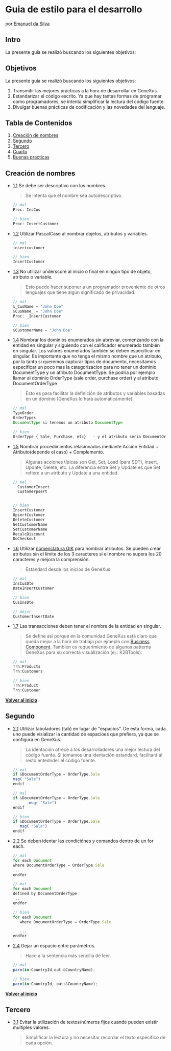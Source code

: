 # Guia de estilo para el desarrollo
por [Emanuel da Silva](https://www.linkedin.com/in/emanuel-da-silva-5487a72a9/)

## Intro
La presente guía se realizó buscando los siguientes objetivos:

## Objetivos
La presente guía se realizó buscando los siguientes objetivos:

  1. Transmitir las mejores prácticas a la hora de desarrollar en GeneXus.
  1. Estandarizar el código escrito. Ya que hay tantas formas de programar como programadores, se intenta simplificar la lectura del código fuente.
  1. Divulgar buenas prácticas de codificación y las novedades del lenguaje.

## Tabla de Contenidos

  1. [Creación de nombres](#Creación-de-nombres)
  1. [Segundo](#Segundo)
  1. [Tercero](#Tercero)
  1. [Cuarto](#Cuarto)
  1. [Buenas practicas](#Buenas-practicas)


## Creación de nombres

  <a name="naming--descriptive"></a><a name="1.1"></a>
  - [1.1](#naming--descriptive) Se debe ser descriptivo con los nombres.
	> Se intenta que el nombre sea autodescriptivo.

    ```javascript
    // mal
    Proc: InsCus

    // bien
    Proc: InsertCustomer
    ```

  <a name="naming--PascalCase"></a><a name="1.2"></a>
  - [1.2](#naming--PascalCase) Utilizar PascalCase al nombrar objetos, atributos y variables.

    ```javascript
    // mal
    insertcustomer

    // bien
    InsertCustomer
    ```

  <a name="naming--leading-underscore"></a><a name="1.3"></a>
  - [1.3](#naming--leading-underscore) No utilizar underscore al inicio o final en ningún tipo de objeto, atributo o variable.
    > Esto puede hacer suponer a un programador proveniente de otros lenguajes que tiene algún significado de privacidad.

    ```javascript
    // mal
    &_CusName = "John Doe"
    &CusName_ = "John Doe"
    Proc: _InsertCustomer

    // bien
    &CustomerName = "John Doe"
    ```

  <a name="naming-enums"></a><a name="1.4"></a>
  - [1.4](#naming-enums) Nombrar los dominios enumerados sin abreviar, comenzando con la entidad en singular y siguiendo con el calificador enumerado también en singular. Los valores enumerados también se deben especificar en singular. Es importante que no tenga el mismo nombre que un atributo, por lo tanto si queremos capturar tipos de documento, necesitamos especificar un poco mas la categorizacion para no tener un dominio DocumentType y un atributo DocumentType. Se podria por ejemplo llamar al dominio OrderType (sale order, purchase order) y al atributo DocumentOrderType
	> Esto es para facilitar la definición de atributos y variables basadas en un dominio (GeneXus lo hará automáticamente).

    ```javascript
    // mal
    TypeOrder
    OrderTypes
    DocumentType si tenemos un atributo DocumentType 

    // bien
    OrderType { Sale, Purchase, etc}   - y el atributo seria DocumentOrderType
    ```

  <a name="naming-procs"></a><a name="1.5"></a>
  - [1.5](#naming-procs) Nombrar procedimientos relacionados mediante Acción Entidad + Atributo(depende el caso) + Complemento.
	> Algunas acciones típicas son Get, Set, Load (para SDT), Insert, Update, Delete, etc. La diferencia entre Set y Update es que Set refiere a un atributo y Update a una entidad.

    ```javascript
    // mal
      CustomerInsert
      Customerpsert
    

    // bien
	InsertCustomer
	UpsertCustomer
	DeleteCustomer
	GetCustomerName
	SetCustomerName
	RecalcDiscount
	DoCheckout
	```

  <a name="naming-gik"></a><a name="1.6"></a>
  - [1.6](#naming-gik) Utilizar [nomenclatura GIK](http://wiki.genexus.com/commwiki/servlet/wiki?1872,GIK) para nombrar atributos. Se pueden crear atributos sin el límite de los 3 caracteres si el nombre no supera los 20 caracteres y mejora la comprensión.
	> Estandard desde los inicios de GeneXus.

    ```javascript
    // mal
    InsCusDte
    DateInsertCustomer

    // bien
    CusInsDte

    // mejor
    CustomerInsertDate
	```

  <a name="naming-trns"></a><a name="1.7"></a>
  - [1.7](#naming-trns) Las transacciones deben tener el nombre de la entidad en singular.
	> Se define así porque en la comunidad GeneXus está claro que queda mejor a la hora de trabaja por ejmeplo con [Business Component](http://wiki.genexus.com/commwiki/servlet/wiki?5846,Toc%3ABusiness+Component). También es requerimiento de algunos patterns GeneXus para su correcta visualización (ej.: K2BTools).

    ```javascript
    // mal
    Trn:Products
    Trn:Customers

    // bien
    Trn:Product
    Trn:Customer
	```

**[Volver al inicio](#tabla-de-contenidos)**

## Segundo
  <a name="whitespace-tab"></a><a name="2.1"></a>
  - [2.1](#whitespace-tab) Utilizar tabuladores (tab) en lugar de "espacios". De esta forma, cada uno puede visializar la cantidad de espacioes que prefiera, ya que se configura en GeneXus.
    > La identación ofrece a los desarrolladores una mejor lectura del código fuente. Si tomamos una identación estandard, facilitará al resto entednder el código fuente.

	 ```javascript
    // mal
    if &DocumentOrderType = OrderType.Sale
    msg( "Sale")
    endif

    // mal
    if &DocumentOrderType = OrderType.Sale
    		msg( "Sale")
    endif

    // bien
    if &DocumentOrderType = OrderType.Sale
        msg( "Sale")
    endif
    ```

  <a name="whitespace-where"></a><a name="2.2"></a>
  - [2.2](#whitespace-where) Se deben identar las condiciónes y comandos dentro de un for each.

	 ```javascript
    // mal
    for each Document
    where DocumentOrderType = OrderType.Sale
    ...
    endfor

    // mal
    for each Document
    defined by DocumentOrderType
    ...
    endfor

    // bien
    for each Document
        where DocumentOrderType = OrderType.Sale

        ...
    endfor
    ```
 
  <a name="whitespace-parms"></a><a name="2.4"></a>
  - [2.4](#whitespace-parms) Dejar un espacio entre parámetros.

	> Hace a la sentencia más sencilla de leer.

	 ```javascript
    // mal
    parm(in:CountryId,out:&CountryName);

    // bien
    parm(in:CountryId, out:&CountryName);

    ```

**[Volver al inicio](#tabla-de-contenidos)**

## Tercero
  <a name="enums-use"></a><a name="3.1"></a>
  - [3.1](#enums-use) Evitar la utilización de textos/números fijos cuando pueden existir multiples valores.
    > Simplificar la lectura y no necesitar recordar el texto específico de cada opción.

    ```javascript
